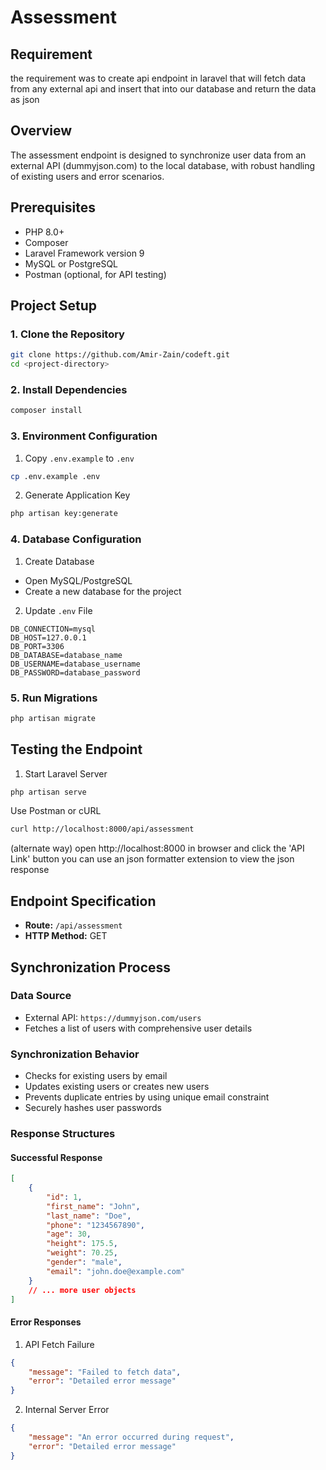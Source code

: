 # Assessment

## Requirement

the requirement was to create api endpoint in laravel that will fetch data from any external api and insert that into our database and return the data as json

## Overview

The assessment endpoint is designed to synchronize user data from an external API (dummyjson.com) to the local database, with robust handling of existing users and error scenarios.

## Prerequisites

-   PHP 8.0+
-   Composer
-   Laravel Framework version 9
-   MySQL or PostgreSQL
-   Postman (optional, for API testing)

## Project Setup

### 1. Clone the Repository

```bash
git clone https://github.com/Amir-Zain/codeft.git
cd <project-directory>
```

### 2. Install Dependencies

```bash
composer install
```

### 3. Environment Configuration

1. Copy `.env.example` to `.env`

```bash
cp .env.example .env
```

2. Generate Application Key

```bash
php artisan key:generate
```

### 4. Database Configuration

1. Create Database

-   Open MySQL/PostgreSQL
-   Create a new database for the project

2. Update `.env` File

```env
DB_CONNECTION=mysql
DB_HOST=127.0.0.1
DB_PORT=3306
DB_DATABASE=database_name
DB_USERNAME=database_username
DB_PASSWORD=database_password
```

### 5. Run Migrations

```bash
php artisan migrate
```

## Testing the Endpoint

1. Start Laravel Server

```bash
php artisan serve
```

Use Postman or cURL

```bash
curl http://localhost:8000/api/assessment
```

(alternate way)
open http://localhost:8000 in browser and click the 'API Link' button you can use an json formatter extension to view the json response

## Endpoint Specification

-   **Route:** `/api/assessment`
-   **HTTP Method:** GET

## Synchronization Process

### Data Source

-   External API: `https://dummyjson.com/users`
-   Fetches a list of users with comprehensive user details

### Synchronization Behavior

-   Checks for existing users by email
-   Updates existing users or creates new users
-   Prevents duplicate entries by using unique email constraint
-   Securely hashes user passwords

### Response Structures

#### Successful Response

```json
[
    {
        "id": 1,
        "first_name": "John",
        "last_name": "Doe",
        "phone": "1234567890",
        "age": 30,
        "height": 175.5,
        "weight": 70.25,
        "gender": "male",
        "email": "john.doe@example.com"
    }
    // ... more user objects
]
```

#### Error Responses

1. API Fetch Failure

```json
{
    "message": "Failed to fetch data",
    "error": "Detailed error message"
}
```

2. Internal Server Error

```json
{
    "message": "An error occurred during request",
    "error": "Detailed error message"
}
```
